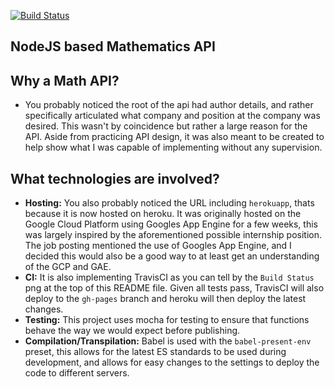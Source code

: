 [![Build Status](https://travis-ci.org/BaReinhard/NODEJS-Math-API.png?branch=master)](https://travis-ci.org/BaReinhard/NODEJS-Math-API)

## NodeJS based Mathematics API

## Why a Math API?
* You probably noticed the root of the api had author details, and rather specifically articulated what company and position at the company was desired. This wasn't by coincidence but rather a large reason for the API. Aside from practicing API design, it was also meant to be created to help show what I was capable of implementing without any supervision.

## What technologies are involved?
* **Hosting:** You also probably noticed the URL including `herokuapp`, thats because it is now hosted on heroku. It was originally hosted on the Google Cloud Platform using Googles App Engine for a few weeks, this was largely inspired by the aforementioned possible internship position. The job posting mentioned the use of Googles App Engine, and I decided this would also be a good way to at least get an understanding of the GCP and GAE.
* **CI:** It is also implementing TravisCI as you can tell by the `Build Status` png at the top of this README file. Given all tests pass, TravisCI will also deploy to the `gh-pages` branch and heroku will then deploy the latest changes.
* **Testing:** This project uses mocha for testing to ensure that functions behave the way we would expect before publishing.
* **Compilation/Transpilation:** Babel is used with the `babel-present-env` preset, this allows for the latest ES standards to be used during development, and allows for easy changes to the settings to deploy the code to different servers.